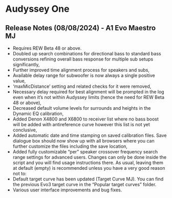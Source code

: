 # Audyssey One

## Release Notes (08/08/2024) - A1 Evo Maestro MJ

- Requires REW Beta 48 or above.
- Doubled up search combinations for directional bass to standard bass conversions refining overall bass response for multiple sub setups significantly,
- Further improved time alignment process for speakers and subs,
- Available delay range for subwoofer is now always a single positive value,
- ‘maxMicDistance’ setting and related checks for it were removed,
- Necessary delay required for best alignment will be prompted in the log even when it’s not within Audyssey limits (hence the need for REW Beta 48 or above),
- Decreased default volume levels for surrounds and heights in the Dynamic EQ calibration,
- Added Denon X4800 and X6800 to receiver list where no bass boost will be added with antireference curve however this list is not yet conclusive,
- Added automatic date and time stamping on saved calibration files. Save dialogue box should now show up with all browsers where you can further customize the files including the save location,
- Added fully customizable “per” speaker crossover frequency search range settings for advanced users. Changes can only be done inside the script and you will find usage instructions there. As usual, leaving them at default (empty) is recommended unless you have a very good reason not to:
- Default target curve has been updated (Target Curve MJ). You can find the previous Evo3 target curve in the “Popular target curves” folder.
- Various user interface improvements and bug fixes.
